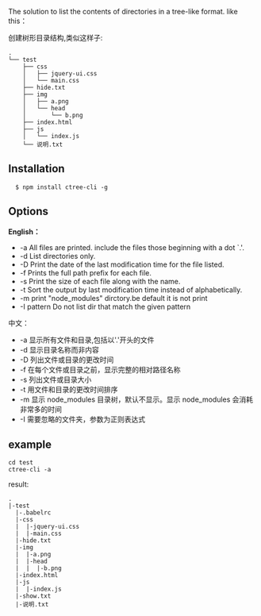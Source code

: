 The solution to list the contents of directories in a tree-like format.
like this：

创建树形目录结构,类似这样子:

```
.
└── test
    ├── css
    │   ├── jquery-ui.css
    │   └── main.css
    ├── hide.txt
    ├── img
    │   ├── a.png
    │   └── head
    │       └── b.png
    ├── index.html
    ├── js
    │   └── index.js
    └── 说明.txt

```

## Installation

```shell
  $ npm install ctree-cli -g
```

## Options

**English：**

- -a All files are printed. include the files those beginning with a dot `.'.
- -d List directories only.
- -D Print the date of the last modification time for the file listed.
- -f Prints the full path prefix for each file.
- -s Print the size of each file along with the name.
- -t Sort the output by last modification time instead of alphabetically.
- -m print "node_modules" dirctory.be default it is not print
- -I pattern    Do not list dir that match the given pattern

中文：

- -a 显示所有文件和目录,包括以'.'开头的文件
- -d 显示目录名称而非内容
- -D 列出文件或目录的更改时间
- -f 在每个文件或目录之前，显示完整的相对路径名称
- -s 列出文件或目录大小
- -t 用文件和目录的更改时间排序
- -m 显示 node_modules 目录树，默认不显示。显示 node_modules 会消耗非常多的时间
- -I 需要忽略的文件夹，参数为正则表达式

## example

```shell
cd test
ctree-cli -a
```

result:

```
.
|-test
  |-.babelrc
  |-css
  |  |-jquery-ui.css
  |  |-main.css
  |-hide.txt
  |-img
  |  |-a.png
  |  |-head
  |  |  |-b.png
  |-index.html
  |-js
  |  |-index.js
  |-show.txt
  |-说明.txt
```
